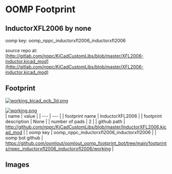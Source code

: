 # OOMP Footprint  
## InductorXFL2006  by none  
  
oomp key: oomp_nppc_inductorxfl2006_inductorxfl2006  
  
source repo at: [http://gitlab.com/nppc/KiCadCustomLibs/blob/master/XFL2006-inductor.kicad_mod](http://gitlab.com/nppc/KiCadCustomLibs/blob/master/XFL2006-inductor.kicad_mod)  
## Footprint  
  
[![working_kicad_pcb_3d.png](working_kicad_pcb_3d_600.png)](working_kicad_pcb_3d.png)  
  
[![working.png](working_600.png)](working.png)  
| name | value | 
| --- | --- | 
| footprint name | InductorXFL2006 | 
| footprint description | None | 
| number of pads | 2 | 
| github path | http://github.com/nppc/KiCadCustomLibs/blob/master/InductorXFL2006.kicad_mod | 
| oomp key | oomp_nppc_inductorxfl2006_inductorxfl2006 | 
| oomp bot github | https://github.com/oomlout/oomlout_oomp_footprint_bot/tree/main/footprints/nppc_inductorxfl2006_inductorxfl2006/working | 
## Images  

